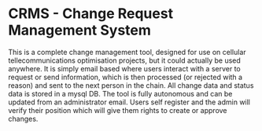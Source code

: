 # CRMS - Change Request Management System
This is a complete change management tool, designed for use on cellular tellecommunications optimisation projects, but it could actually be used anywhere.  It is simply email based where users interact with a server to request or send information, which is then processed (or rejected with a reason) and sent to the next person in the chain.  All change data and status data is stored in a mysql DB.  The tool is fully autonomous and can be updated from an administrator email.  Users self register and the admin will verify their position which will give them rights to create or approve changes.
